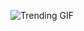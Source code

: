 
<!-- GIF_SECTION -->
![Trending GIF](https://media0.giphy.com/media/v1.Y2lkPThiYjIxNzcyeG5pMTMwNW1nMWE3M2k0ZTNxNzc0cDd3NzFzMG96N2QxZjUxOW44ciZlcD12MV9naWZzX3NlYXJjaCZjdD1n/RjrCRXwkOGf9zVlfxc/giphy.gif)
<!-- END_GIF_SECTION -->
